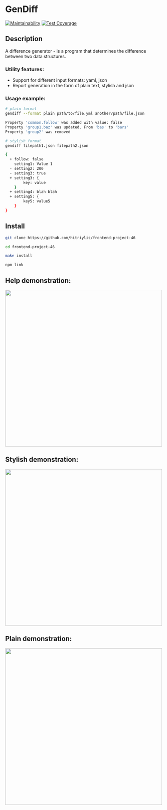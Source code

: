 # GenDiff
[![Maintainability](https://api.codeclimate.com/v1/badges/c3f07a125220375daee5/maintainability)](https://codeclimate.com/github/hitriylis/frontend-project-46/maintainability) [![Test Coverage](https://api.codeclimate.com/v1/badges/c3f07a125220375daee5/test_coverage)](https://codeclimate.com/github/hitriylis/frontend-project-46/test_coverage)

## Description
A difference generator - is a program that determines the difference between two data structures.

### Utility features:
* Support for different input formats: yaml, json
* Report generation in the form of plain text, stylish and json

### Usage example:
```bash
# plain format
gendiff --format plain path/to/file.yml another/path/file.json

Property 'common.follow' was added with value: false
Property 'group1.baz' was updated. From 'bas' to 'bars'
Property 'group2' was removed

# stylish format
gendiff filepath1.json filepath2.json

{
  + follow: false
    setting1: Value 1
  - setting2: 200
  - setting3: true
  + setting3: {
        key: value
    }
  + setting4: blah blah
  + setting5: {
        key5: value5
    }
}
```

## Install
```bash
git clone https://github.com/hitriylis/frontend-project-46
```
```bash
cd frontend-project-46
```
```bash
make install
```
```bash
npm link
```

## Help demonstration:
<a href="https://asciinema.org/a/oMAxSMdggGW1TSjzzUFRnI9ER" target="_blank"><img src="https://asciinema.org/a/oMAxSMdggGW1TSjzzUFRnI9ER.svg" width="500" /></a>

## Stylish demonstration:
<a href="https://asciinema.org/a/wVIdRKlpCUZEmoVI6HCSSDNzo" target="_blank"><img src="https://asciinema.org/a/wVIdRKlpCUZEmoVI6HCSSDNzo.svg" width="500" /></a>

## Plain demonstration:
<a href="https://asciinema.org/a/596905" target="_blank"><img src="https://asciinema.org/a/596905.svg" width="500" /></a>